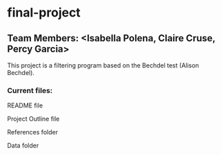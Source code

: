 # final-project

## Team Members: <Isabella Polena, Claire Cruse, Percy Garcia>

This project is a filtering program based on the Bechdel test (Alison Bechdel).

### Current files:

README file

Project Outline file

References folder

Data folder
